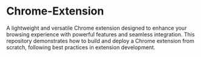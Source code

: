 # Chrome-Extension
A lightweight and versatile Chrome extension designed to enhance your browsing experience with powerful features and seamless integration. This repository demonstrates how to build and deploy a Chrome extension from scratch, following best practices in extension development.
